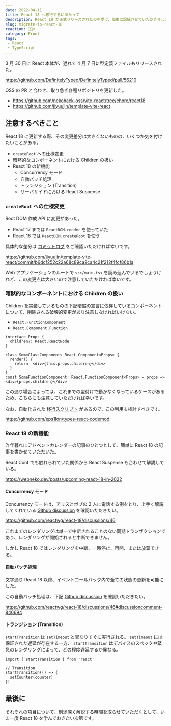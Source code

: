 ```yaml
---
date: 2022-04-11
title: React 18 へ移行するにあたって
description: React 18 が正式リリースされたのを受け、簡単に記録させていただきました。
slug: migrate-to-react-18
reaction: 👱🏻‍♀️
category: Front
tags: 
 - React
 - TypeScript
---
```


3 月 30 日に React 本体が、遅れて 4 月 7 日に型定義ファイルもリリースされた。

https://github.com/DefinitelyTyped/DefinitelyTyped/pull/56210

OSS の PR と合わせ、取り急ぎ各種リポジトリを更新した。

- https://github.com/nekohack-oss/vite-react/tree/chore/react18
- https://github.com/jiyuujin/template-vite-react

## 注意するべきこと

React 18 に更新する際、その変更差分は大きくないものの、いくつか気を付けたいことがある。

- `createRoot` への仕様変更
- 暗黙的なコンポーネントにおける Children の扱い
- React 18 の新機能
  - Concurrency モード
  - 自動バッチ処理
  - トランジション (Transition)
  - サーバサイドにおける React Suspense

### `createRoot` への仕様変更

Root DOM 作成 API に変更があった。

- React 17 までは `ReactDOM.render` を使っていた
- React 18 では `ReactDOM.createRoot` を使う

具体的な差分は [コミットログ](https://github.com/jiyuujin/template-vite-react/commit/b6dcf252c22a68c89ca2ca4c21f212f4fcf86b1a) をご確認いただければ幸いです。

https://github.com/jiyuujin/template-vite-react/commit/b6dcf252c22a68c89ca2ca4c21f212f4fcf86b1a

Web アプリケーションのルートで `src/main.tsx` を読み込んでいるでしょうけれど、この変更点は大きいので注意していただければ幸いです。

### 暗黙的なコンポーネントにおける Children の扱い

Children を実装しているものの下記暗黙の宣言に依存しているコンポーネントについて、削除される破壊的変更があり注意しなければいけない。

- `React.FunctionComponent`
- `React.Component.Function`

```tsx
interface Props {
  children?: React.ReactNode
}

class SomeClassComponents React.Component<Props> {
  render() {
    return  <div>{this.props.children}</div>
  }
}
const SomeFunctionComponent: React.FunctionComponent<Props> = props => <div>{props.children}</div>
```

この通り場合によっては、これまでの型付けで動かなくなっているケースがあるため、こちらにも注意していただければ幸いです。

なお、自動化された [移行スクリプト](https://github.com/eps1lon/types-react-codemod) があるので、この利用も検討すべきです。

https://github.com/eps1lon/types-react-codemod

### React 18 の新機能

昨年暮れにアドベントカレンダーの記事のひとつとして、簡単に React 18 の記事を書かせていただいた。

React Conf でも触れられていた関係から React Suspense も合わせて解説している。

https://webneko.dev/posts/upcoming-react-18-in-2022

#### Concurrency モード

Concurrency モードは、アリスとボブの 2 人に電話する例をとり、上手く解説してくれている [Github discussion](https://github.com/reactwg/react-18/discussions/46) を確認いただきたい。

https://github.com/reactwg/react-18/discussions/46

これまでのレンダリングは単一で中断されることのない同期トランザクションであり、レンダリングが開始されると中断できません。

しかし React 18 ではレンダリングを中断、一時停止、再開、または放棄できる。

#### 自動バッチ処理

文字通り React 18 以降、イベントコールバック内で全ての状態の更新を可能にした。

この自動バッチ処理は、下記 [Github discussion](https://github.com/reactwg/react-18/discussions/46#discussioncomment-846694) を確認いただきたい。

https://github.com/reactwg/react-18/discussions/46#discussioncomment-846694

#### トランジション (Transition)

`startTransition` は `setTimeout` と異なりすぐに実行される。 `setTimeout` には保証された遅延が存在する一方、 `startTransition` はデバイスのスペックや緊急のレンダリングによって、どの程度遅延するか異なる。

```tsx
import { startTransition } from 'react'

// Transition
startTransition(() => {
  setCounter(counter)
})
```

## 最後に

それぞれの項目について、別途深く解説する時間を取らせていただくとして、いま一度 React 18 を学んでおきたい次第です。
